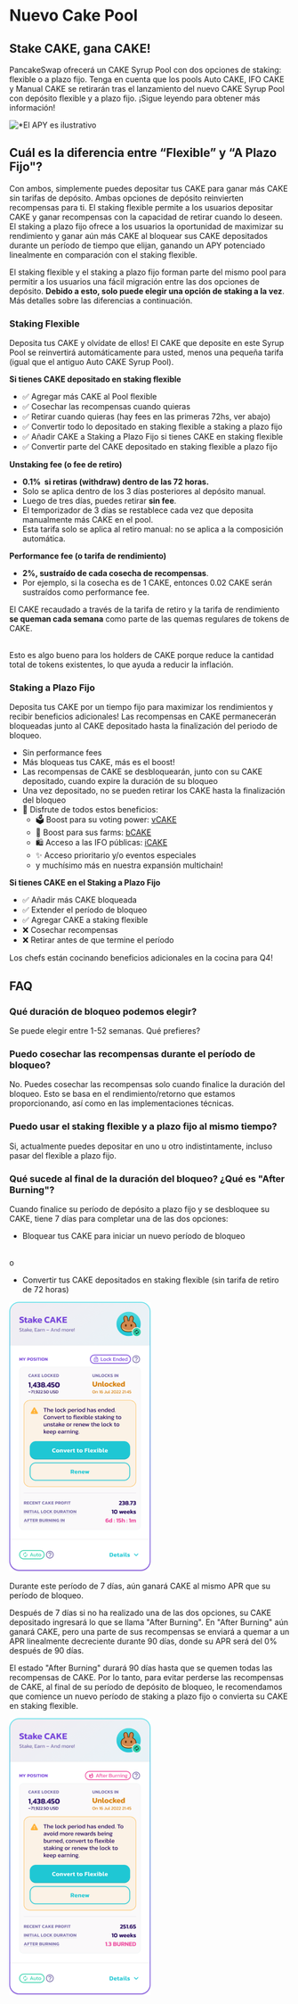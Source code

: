 # Nuevo Cake Pool

## Stake CAKE, gana CAKE!

PancakeSwap ofrecerá un CAKE Syrup Pool con dos opciones de staking: flexible o a plazo fijo. Tenga en cuenta que los pools Auto CAKE, IFO CAKE y Manual CAKE se retirarán tras el lanzamiento del nuevo CAKE Syrup Pool con depósito flexible y a plazo fijo. ¡Sigue leyendo para obtener más información!

![\*El APY es ilustrativo](../../../.gitbook/assets/spaces\_-MHREX7DHcljbY5IkjgJ-1972196547\_uploads\_git-blob-0171fbdc2020af82cef4220b41d02c155865cfa3\_cake-pool-enabled1.png)

## Cuál es la diferencia entre “Flexible” y “A Plazo Fijo"?

Con ambos, simplemente puedes depositar tus CAKE para ganar más CAKE sin tarifas de depósito. Ambas opciones de depósito reinvierten recompensas para ti. El staking flexible permite a los usuarios depositar CAKE y ganar recompensas con la capacidad de retirar cuando lo deseen. El staking a plazo fijo ofrece a los usuarios la oportunidad de maximizar su rendimiento y ganar aún más CAKE al bloquear sus CAKE depositados durante un período de tiempo que elijan, ganando un APY potenciado linealmente en comparación con el staking flexible.

El staking flexible y el staking a plazo fijo forman parte del mismo pool para permitir a los usuarios una fácil migración entre las dos opciones de depósito. **Debido a esto, solo puede elegir una opción de staking a la vez**. Más detalles sobre las diferencias a continuación.

### Staking Flexible&#x20;

Deposita tus CAKE y olvídate de ellos! El CAKE que deposite en este Syrup Pool se reinvertirá automáticamente para usted, menos una pequeña tarifa (igual que el antiguo Auto CAKE Syrup Pool).

**Si tienes CAKE depositado en staking flexible**&#x20;

* ✅ Agregar más CAKE al Pool flexible
* ✅ Cosechar las recompensas cuando quieras
* ✅ Retirar cuando quieras (hay fees en las primeras 72hs, ver abajo)
* ✅ Convertir todo lo depositado en staking flexible a staking a plazo fijo
* ✅ Añadir CAKE a Staking a Plazo Fijo si tienes CAKE en staking flexible
* ✅ Convertir parte del CAKE depositado en staking flexible a plazo fijo

**Unstaking fee (o fee de retiro)**

* **0.1%  si retiras (withdraw) dentro de las 72 horas.**
* Solo se aplica dentro de los 3 días posteriores al depósito manual.
* Luego de tres días, puedes retirar **sin fee**.
* El temporizador de 3 días se restablece cada vez que deposita manualmente más CAKE en el pool.
* Esta tarifa solo se aplica al retiro manual: no se aplica a la composición automática.

**Performance fee (o tarifa de rendimiento)**

* **2%, sustraído de cada cosecha de recompensas**.
* Por ejemplo, si la cosecha es de 1 CAKE, entonces 0.02 CAKE serán sustraídos como performance fee.

El CAKE recaudado a través de la tarifa de retiro y la tarifa de rendimiento **se queman cada semana** como parte de las quemas regulares de tokens de CAKE.

\
Esto es algo bueno para los holders de CAKE porque reduce la cantidad total de tokens existentes, lo que ayuda a reducir la inflación.

### Staking a Plazo Fijo

Deposita tus CAKE por un tiempo fijo para maximizar los rendimientos y recibir beneficios adicionales! Las recompensas en CAKE permanecerán bloqueadas junto al CAKE depositado hasta la finalización del periodo de bloqueo.

* Sin performance fees
* Más bloqueas tus CAKE, más es el boost!
* Las recompensas de CAKE se desbloquearán, junto con su CAKE depositado, cuando expire la duración de su bloqueo
* Una vez depositado, no se pueden retirar los CAKE hasta la finalización del bloqueo
* 🎁 Disfrute de todos estos beneficios:
  * 🗳️ Boost para su voting power: [vCAKE](https://docs.pancakeswap.finance/v/espanol/productos/voting/vcake)
  * 🚜 Boost para sus farms: [bCAKE](https://docs.pancakeswap.finance/v/espanol/productos/yield-farming/bcake)
  * 🛍️ Acceso a las IFO públicas: [iCAKE](../../ifo-initial-farm-offering/icake.md)
  * ✨ Acceso prioritario y/o eventos especiales
  * y muchísimo más en nuestra expansión multichain!

**Si tienes CAKE en el Staking a Plazo Fijo**

* ✅ Añadir más CAKE bloqueada
* ✅ Extender el período de bloqueo
* ✅ Agregar CAKE a staking flexible
* ❌ Cosechar recompensas
* ❌ Retirar antes de que termine el período

Los chefs están cocinando beneficios adicionales en la cocina para Q4!

## FAQ

### Qué duración de bloqueo podemos elegir?

Se puede elegir entre 1-52 semanas. Qué prefieres?

### Puedo cosechar las recompensas durante el período de bloqueo?

No. Puedes cosechar las recompensas solo cuando finalice la duración del bloqueo. Esto se basa en el rendimiento/retorno que estamos proporcionando, así como en las implementaciones técnicas.

### Puedo usar el staking flexible y a plazo fijo al mismo tiempo?

Si, actualmente puedes depositar en uno u otro indistintamente, incluso pasar del flexible a plazo fijo.

### Qué sucede al final de la duración del bloqueo? ¿Qué es "After Burning"?

Cuando finalice su período de depósito a plazo fijo y se desbloquee su CAKE, tiene 7 días para completar una de las dos opciones:

* Bloquear tus CAKE para iniciar un nuevo período de bloqueo

\
o

* Convertir tus CAKE depositados en staking flexible (sin tarifa de retiro de 72 horas)

![](../../../.gitbook/assets/cake-pool-lock-end.png)

Durante este período de 7 días, aún ganará CAKE al mismo APR que su período de bloqueo.

Después de 7 días si no ha realizado una de las dos opciones, su CAKE depositado ingresará lo que se llama "After Burning". En "After Burning" aún ganará CAKE, pero una parte de sus recompensas se enviará a quemar a un APR linealmente decreciente durante 90 días, donde su APR será del 0% después de 90 días.

El estado "After Burning" durará 90 días hasta que se quemen todas las recompensas de CAKE. Por lo tanto, para evitar perderse las recompensas de CAKE, al final de su período de depósito de bloqueo, le recomendamos que comience un nuevo período de staking a plazo fijo o convierta su CAKE en staking flexible.

![](../../../.gitbook/assets/cake-pool-lock-burn.png)
